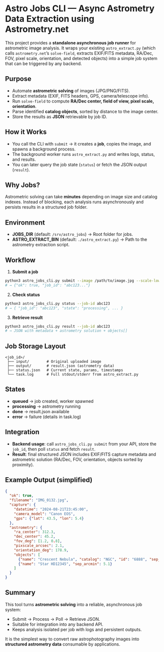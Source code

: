 # Astro Jobs CLI — Async Astrometry Data Extraction using Astrometry.net

This project provides a **standalone asynchronous job runner** for astrometric image analysis. It wraps your existing `astro_extract.py` (which calls `astrometry.net`’s `solve-field`, extracts EXIF/FITS metadata, RA/Dec, FOV, pixel scale, orientation, and detected objects) into a simple job system that can be triggered by any backend.

## Purpose
- Automate **astrometric solving** of images (JPG/PNG/FITS).
- Extract metadata (EXIF, FITS headers, GPS, camera/telescope info).
- Run `solve-field` to compute **RA/Dec center, field of view, pixel scale, orientation**.
- Parse identified **catalog objects**, sorted by distance to the image center.
- Store the results as **JSON** retrievable by job ID.

## How it Works
- You call the CLI with `submit` → it creates a **job**, copies the image, and spawns a background process.
- The background worker runs `astro_extract.py` and writes logs, status, and results.
- You can later query the job state (`status`) or fetch the JSON output (`result`).

## Why Jobs?
Astrometric solving can take **minutes** depending on image size and catalog indexes. Instead of blocking, each analysis runs asynchronously and persists results in a structured job folder.

## Environment
- **JOBS_DIR** (default: `/srv/astro_jobs`) → Root folder for jobs.
- **ASTRO_EXTRACT_BIN** (default: `./astro_extract.py`) → Path to the astrometry extraction script.

## Workflow
1. **Submit a job**
```bash
python3 astro_jobs_cli.py submit --image /path/to/image.jpg --scale-low 1 --scale-high 3
# → {"ok": true, "job_id": "abc123..."}
```

2. **Check status**
```bash
python3 astro_jobs_cli.py status --job-id abc123
# → { "job_id": "abc123", "state": "processing", ... }
```

3. **Retrieve result**
```bash
python3 astro_jobs_cli.py result --job-id abc123
# → JSON with metadata + astrometry solution + objects[]
```

## Job Storage Layout
```
<job_id>/
 ├── input/        # Original uploaded image
 ├── output/       # result.json (astrometry data)
 ├── status.json   # Current state, params, timestamps
 └── task.log      # Full stdout/stderr from astro_extract.py
```

## States
- **queued** → job created, worker spawned
- **processing** → astrometry running
- **done** → result.json available
- **error** → failure (details in task.log)

## Integration
- **Backend usage**: call `astro_jobs_cli.py submit` from your API, store the `job_id`, then poll `status` and fetch `result`.
- **Result**: final structured JSON includes EXIF/FITS capture metadata and astrometric solution (RA/Dec, FOV, orientation, objects sorted by proximity).

## Example Output (simplified)
```json
{
  "ok": true,
  "filename": "IMG_0132.jpg",
  "capture": {
    "datetime": "2024-08-21T23:45:00",
    "camera_model": "Canon EOS",
    "gps": {"lat": 43.5, "lon": 5.4}
  },
  "astrometry": {
    "ra_center": 312.3,
    "dec_center": 45.2,
    "fov_deg": [1.2, 0.8],
    "pixscale_arcsec": 2.1,
    "orientation_deg": 178.9,
    "objects": [
      {"name": "Crescent Nebula", "catalog": "NGC", "id": "6888", "sep_arcmin": 2.3},
      {"name": "Star HD12345", "sep_arcmin": 5.1}
    ]
  }
}
```

## Summary
This tool turns **astrometric solving** into a reliable, asynchronous job system:
- Submit → Process → Poll → Retrieve JSON.
- Suitable for integration into any backend API.
- Keeps analysis isolated per job with logs and persistent outputs.

It is the simplest way to convert raw astrophotography images into **structured astrometry data** consumable by applications.
